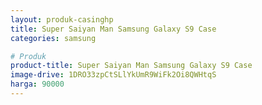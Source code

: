 ```yaml
---
layout: produk-casinghp
title: Super Saiyan Man Samsung Galaxy S9 Case
categories: samsung

# Produk
product-title: Super Saiyan Man Samsung Galaxy S9 Case
image-drive: 1DRO33zpCtSLlYkUmR9WiFk2Oi8QWHtqS
harga: 90000
---
```

